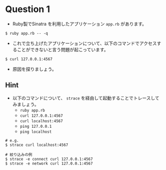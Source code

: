 # Question 1

* Ruby製でSinatra を利用したアプリケーション `app.rb` があります。

```
$ ruby app.rb -- -q
```

* これで立ち上げたアプリケーションについて、以下のコマンドでアクセスすることができないと言う問題が起こっています。

```
$ curl 127.0.0.1:4567
```

* 原因を探りましょう。

## Hint

* 以下のコマンドについて、 `strace` を経由して起動することでトレースしてみましょう。
    * `ruby app.rb`
    * `curl 127.0.0.1:4567`
    * `curl localhost:4567`
    * `ping 127.0.0.1`
    * `ping localhost`

```
# e.g.
$ strace curl localhost:4567

# 絞り込みの例
$ strace -e connect curl 127.0.0.1:4567
$ strace -e network curl 127.0.0.1:4567
```

